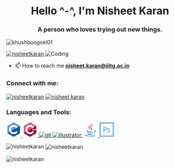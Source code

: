 <h1 align="center">Hello ^-^, I'm Nisheet Karan</h1>
<h3 align="center">A person who loves trying out new things.</h3>

<p align="left"> <img src="https://miro.medium.com/max/1400/1*hwR_VDaY0wA5J4aPL6j9Zw.gif" alt="khushboogoel01" /> </p>
<img align="right" alt="Coding" width="400" src="https://cdn.dribbble.com/users/2646423/screenshots/5507196/computer.gif">

<p align="left"> <a href="https://twitter.com/nisheetkaran" target="blank"><img src="https://img.shields.io/twitter/follow/nisheetkaran?logo=twitter&style=for-the-badge" alt="nisheetkaran" /></a> </p>

- 📫 How to reach me **nisheet.karan@iiitg.ac.in**

<h3 align="left">Connect with me:</h3>
<p align="left">
<a href="https://twitter.com/nisheetkaran" target="blank"><img align="center" src="https://raw.githubusercontent.com/rahuldkjain/github-profile-readme-generator/master/src/images/icons/Social/twitter.svg" alt="nisheetkaran" height="30" width="40" /></a>
<a href="https://linkedin.com/in/nisheet karan" target="blank"><img align="center" src="https://raw.githubusercontent.com/rahuldkjain/github-profile-readme-generator/master/src/images/icons/Social/linked-in-alt.svg" alt="nisheet karan" height="30" width="40" /></a>
</p>

<h3 align="left">Languages and Tools:</h3>
<p align="left"> <a href="https://www.cprogramming.com/" target="_blank"> <img src="https://raw.githubusercontent.com/devicons/devicon/master/icons/c/c-original.svg" alt="c" width="40" height="40"/> </a> <a href="https://www.w3schools.com/cpp/" target="_blank"> <img src="https://raw.githubusercontent.com/devicons/devicon/master/icons/cplusplus/cplusplus-original.svg" alt="cplusplus" width="40" height="40"/> </a> <a href="https://git-scm.com/" target="_blank"> <img src="https://www.vectorlogo.zone/logos/git-scm/git-scm-icon.svg" alt="git" width="40" height="40"/> </a> <a href="https://www.adobe.com/in/products/illustrator.html" target="_blank"> <img src="https://www.vectorlogo.zone/logos/adobe_illustrator/adobe_illustrator-icon.svg" alt="illustrator" width="40" height="40"/> </a> <a href="https://www.java.com" target="_blank"> <img src="https://raw.githubusercontent.com/devicons/devicon/master/icons/java/java-original.svg" alt="java" width="40" height="40"/> </a> <a href="https://www.photoshop.com/en" target="_blank"> <img src="https://raw.githubusercontent.com/devicons/devicon/master/icons/photoshop/photoshop-line.svg" alt="photoshop" width="40" height="40"/> </a> </p>

<p><img align="left" src="https://github-readme-stats.vercel.app/api/top-langs?username=nisheetkaran&show_icons=true&locale=en&layout=compact" alt="nisheetkaran" /></p>

<p>&nbsp;<img align="center" src="https://github-readme-stats.vercel.app/api?username=nisheetkaran&show_icons=true&locale=en" alt="nisheetkaran" /></p>

<p><img align="center" src="https://github-readme-streak-stats.herokuapp.com/?user=nisheetkaran&" alt="nisheetkaran" /></p>

